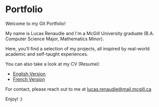 # Portfolio

Welcome to my Git Portfolio!

My name is Lucas Renaudie and I'm a McGill University graduate (B.A. Computer Science Major, Mathematics Minor).

Here, you’ll find a selection of my projects, all inspired by real-world academic and self-taught experiences.

You can also take a look at my CV (Resume):
- [English Version](Lucas_Renaudie_CV_English.pdf)
- [French Version](Lucas_Renaudie_CV_Français.pdf)

For contact, please reach out to me at lucas.renaudie@mail.mcgill.ca

Enjoy! :)
